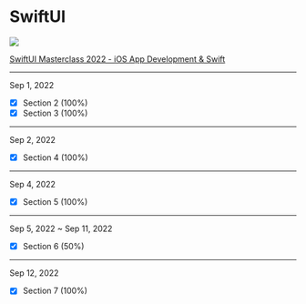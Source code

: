 # SwiftUI

<img src="https://img.shields.io/badge/Udemy-EC5252?style=for-the-badge&logo=Udemy&logoColor=white">

[SwiftUI Masterclass 2022 - iOS App Development & Swift](https://www.udemy.com/course/swiftui-masterclass-course-ios-development-with-swift/)

---
Sep 1, 2022

- [x] Section 2 (100%)
- [x] Section 3 (100%)

---
Sep 2, 2022

- [x] Section 4 (100%)

---
Sep 4, 2022

- [x] Section 5 (100%)

---
Sep 5, 2022 ~ Sep 11, 2022

- [x] Section 6 (50%)

---
Sep 12, 2022

- [x] Section 7 (100%)

